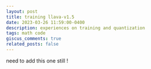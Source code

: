 ```yaml
---
layout: post
title: training llava-v1.5
date: 2023-03-26 11:59:00-0400
description: experiences on training and quantization
tags: math code
giscus_comments: true
related_posts: false
---
```

<!-- <div class="row justify-content-sm-center">
    <div class="col-sm-4 mt-3 mt-md-0">
        {% include figure.html path="assets/img/nate/blog/mnist.gif" title="example image" class="img-fluid rounded z-depth-1" %}
    </div>
</div> -->

need to add this one still !